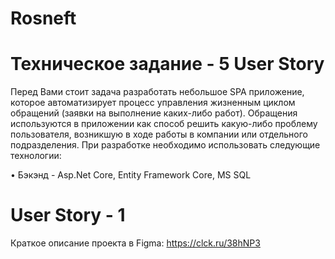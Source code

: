 # Rosneft

# Техническое задание - 5 User Story
Перед Вами стоит задача разработать небольшое SPA приложение, которое автоматизирует процесс управления жизненным циклом обращений (заявки на выполнение каких-либо работ). Обращения используются в приложении как способ решить какую-либо проблему пользователя, возникшую в ходе работы в компании или отдельного подразделения. При разработке необходимо использовать следующие технологии: 

  •	Бэкэнд - Asp.Net Core, Entity Framework Core, MS SQL

# User Story - 1

Краткое описание проекта в Figma: https://clck.ru/38hNP3
